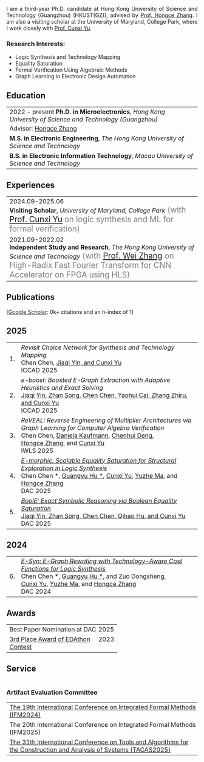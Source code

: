 <p align='justify'>
I am a third-year Ph.D. candidate at Hong Kong University of Science and Technology (Guangzhou) (HKUST(GZ)), advised by <a href="https://hongcezh.people.ust.hk" target="_blank">Prof. Hongce Zhang</a>. I am also a visiting scholar at the University of Maryland, College Park, where I work closely with <a href="https://ycunxi.github.io/cunxiyu/" target="_blank">Prof. Cunxi Yu</a>.
</p>
<h3>Research Interests:</h3>
<ul>
  <li>Logic Synthesis and Technology Mapping
  </li>
  <li>Equality Saturation </li>
  <li>Formal Verification Using Algebraic Methods </li>
  <li>Graph Learning in Electronic Design Automation </li>
</ul>


## <i class="fa fa-chevron-right"></i> Education

<table class="table table-hover">
  <tr>
    <td>
      <span class='cvdate'>2022&nbsp;-&nbsp;present</span>
      <strong>Ph.D. in Microelectronics</strong>, <em>Hong Kong University of Science and Technology (Guangzhou)</em>
      <br>
        <p style='margin-top:-1em;margin-bottom:0em' markdown='1'>
        <br> Advisor: <a href="https://hongcezh.people.ust.hk" target="_blank">Hongce Zhang</a>
        </p>
    </td>
  </tr>
  <tr>
    <td>
      <span class='cvdate'></span>
      <strong>M.S. in Electronic Engineering</strong>, <em>The Hong Kong University of Science and Technology</em>
      <br>
    </td>
  </tr>
  <tr>
    <td>
      <span class='cvdate'></span>
      <strong>B.S. in Electronic Information Technology</strong>, <em>Macau University of Science and Technology</em>
      <br>
    </td>
  </tr>
</table>


## <i class="fa fa-chevron-right"></i> Experiences
<table class="table table-hover">
<tr>
  <td style='padding-right:0;'>
<span class='cvdate'>2024.09-2025.06</span>
<p markdown="1" style='margin: 0'><strong>Visiting Scholar</strong>, <em>University of Maryland, College Park</em><span markdown="1" style="color:grey;font-size:1.3rem;margin: 0">
(with <a href="https://ycunxi.github.io/cunxiyu/" target="_blank">Prof. Cunxi Yu</a> on logic synthesis and ML for formal verification)
</span></p>
  </td>
</tr>
<tr>
  <td style='padding-right:0;'>
<span class='cvdate'>2021.09-2022.02</span>
<p markdown="1" style='margin: 0'><strong>Independent Study and Research</strong>, <em>The Hong Kong University of Science and Technology</em><span markdown="1" style="color:grey;font-size:1.3rem;margin: 0">
(with <a href="https://eeweiz.home.ece.ust.hk" target="_blank">Prof. Wei Zhang</a> on High-Radix Fast Fourier Transform for CNN Accelerator on FPGA using HLS)
</span></p>
  </td>
</tr>
</table>


## <i class="fa fa-chevron-right"></i> Publications

<!-- I usually publish at machine learning conferences, -->
<!-- including . -->
<!-- <a href="https://scholar.google.com/citations?user=xy8E1gIAAAAJ&hl=en&authuser=1">Google Scholar</a> -->
<!-- reports 0k+ citations and an h-index of 1. -->
<!-- The selected publications I am a primary author on are <span style='background-color: #ffffd0'>highlighted.</span> -->

[<a href="https://scholar.google.com/citations?user=xy8E1gIAAAAJ&hl=en&authuser=1">Google Scholar</a>: 0k+ citations and an h-index of 1] <br>
<!-- Selected publications I am a primary author on are <span style='background-color: #ffffd0'>highlighted.</span> -->

<h2>2025</h2>
<table class="table table-hover">

<tr id="tr-ICCAD25-CRISTAL" >
<td align='right'>
1.
</td>
<td>
    <em>Revisit Choice Network for Synthesis and Technology Mapping</em> <br>
    Chen&nbsp;Chen, <a href='https://yin-jiaqi.github.io' target='_blank'>Jiaqi&nbsp;Yin, and <a href='https://ycunxi.github.io/cunxiyu/' target='_blank'>Cunxi&nbsp;Yu</a><br>
    ICCAD 2025  <br>
    
</td>
</tr>


<tr id="tr-ICCAD25-Eboost" >
<td align='right'>
2.
</td>
<td>
    <em>e-boost: Boosted E-Graph Extraction with Adaptive Heuristics and Exact Solving</em> <br>
    <a href='https://yin-jiaqi.github.io' target='_blank'>Jiaqi&nbsp;Yin, <a href='https://zhansong01.github.io' target='_blank'>Zhan&nbsp;Song, Chen&nbsp;Chen, <a href='https://www.csl.cornell.edu/~yc2632/' target='_blank'>Yaohui&nbsp;Cai, <a href='https://www.csl.cornell.edu/~zhiruz/' target='_blank'>Zhang&nbsp;Zhiru, and <a href='https://ycunxi.github.io/cunxiyu/' target='_blank'>Cunxi&nbsp;Yu</a><br>
    ICCAD 2025  <br>
    



<tr id="tr-IWLS25-REVEAL" >
<td align='right'>
3.
</td>
<td>
    <em>ReVEAL: Reverse Engineering of Multiplier Architectures via Graph Learning for Computer Algebra Verification</em> <br>
    Chen&nbsp;Chen, <a href='https://danielakaufmann.at' target='_blank'>Daniela&nbsp;Kaufmann</a>, <a href='https://chenhui1016.github.io' target='_blank'>Chenhui&nbsp;Deng</a>, <a href='https://hongcezh.people.ust.hk' target='_blank'>Hongce&nbsp;Zhang</a>, and <a href='https://ycunxi.github.io/cunxiyu/' target='_blank'>Cunxi&nbsp;Yu</a><br>
    IWLS 2025  <br>
    
</td>
</tr>


<tr id="tr-DAC25-E-morphic" >
<td align='right'>
4.
</td>
<td>
    <em><a href='https://arxiv.org/abs/2504.11574' target='_blank'>E-morphic: Scalable Equality Saturation for Structural Exploration in Logic Synthesis</a> </em> <br>
    Chen&nbsp;Chen&nbsp;*, <a href='https://guangyuhu.me' target='_blank'>Guangyu&nbsp;Hu&nbsp;*</a>, <a href='https://ycunxi.github.io/cunxiyu/' target='_blank'>Cunxi&nbsp;Yu</a>, <a href='https://www.yuzhe-ma.com' target='_blank'>Yuzhe&nbsp;Ma</a>, and <a href='https://hongcezh.people.ust.hk' target='_blank'>Hongce&nbsp;Zhang</a><br>
    DAC 2025  <br>
    
</td>
</tr>


<tr id="tr-DAC25-BOOLE" >
<td align='right'>
5.
</td>
<td>
    <em><a href='https://arxiv.org/abs/2504.05577' target='_blank'>BoolE: Exact Symbolic Reasoning via Boolean Equality Saturation</a> </em> <br>
    <a href='https://yin-jiaqi.github.io' target='_blank'>Jiaqi&nbsp;Yin, <a href='https://zhansong01.github.io' target='_blank'>Zhan&nbsp;Song, Chen&nbsp;Chen, Qihao&nbsp;Hu, and <a href='https://ycunxi.github.io/cunxiyu/' target='_blank'>Cunxi&nbsp;Yu</a><br>
    DAC 2025  <br>
    
</td>
</tr>

</table>
<h2>2024</h2>
<table class="table table-hover">

<tr id="tr-DAC24-E-Syn" >
<td align='right'>
6.
</td>
<td>
    <em><a href='https://doi.org/10.1145/3649329.3656246' target='_blank'>E-Syn: E-Graph Rewriting with Technology-Aware Cost Functions for Logic Synthesis</a> </em> <br>
    Chen&nbsp;Chen&nbsp;*, <a href='https://guangyuhu.me' target='_blank'>Guangyu&nbsp;Hu&nbsp;*</a>, and&nbsp;Zuo&nbsp;Dongsheng, <a href='https://ycunxi.github.io/cunxiyu/' target='_blank'>Cunxi&nbsp;Yu</a>, <a href='https://www.yuzhe-ma.com' target='_blank'>Yuzhe&nbsp;Ma</a>, and <a href='https://hongcezh.people.ust.hk' target='_blank'>Hongce&nbsp;Zhang</a><br>
    DAC 2024  <br>
    
</td>
</tr>

</table>


## <i class="fa fa-chevron-right"></i> Awards
<table class="table table-hover">
<tr>
  <td>
  <div style='float: right'>2025</div>
  <div>
        Best Paper Nomination at DAC
  </div>
  </td>
  <!-- <td class='col-md-2' style='text-align:right;'>2025</td> -->
</tr>
<tr>
  <td>
  <div style='float: right'>2023</div>
  <div>
        <a href="https://sites.google.com/view/ceda-hk/edathon-2023">3rd Place Award of EDAthon Contest</a>
  </div>
  </td>
  <!-- <td class='col-md-2' style='text-align:right;'>2023</td> -->
</tr>
</table>


## <i class="fa fa-chevron-right"></i> Service
<table class="table table-hover">
</table>

### Artifact Evaluation Committee
<table class="table table-hover">
<tr>
  <td style='padding-right:0;'><a href="https://ifm2024.cs.manchester.ac.uk/artifacts.html#artifact-evaluation-committee" target="_blank">The 19th International Conference on Integrated Formal Methods (IFM2024)</a></td>
</tr>
<tr>
  <td style='padding-right:0;'>The 20th International Conference on Integrated Formal Methods (IFM2025)</td>
</tr>
<tr>
  <td style='padding-right:0;'><a href="https://tacas.info/artifacts-25.php" target="_blank">The 31th  International Conference on Tools and Algorithms for the Construction and Analysis of Systems (TACAS2025)</a></td>
</tr>
</table>

